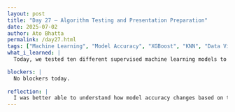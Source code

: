 ```yaml
---
layout: post  
title: "Day 27 – Algorithm Testing and Presentation Preparation"  
date: 2025-07-02  
author: Ato Bhatta  
permalink: /day27.html  
tags: ["Machine Learning", "Model Accuracy", "XGBoost", "KNN", "Data Visualization", "Presentation Prep"]
what_i_learned: |
  Today, we tested ten different supervised machine learning models to classify brain tumor data. The models included Logistic Regression, Decision Tree, Random Forest, SVM, Gradient Boosting, GaussianNB, XGBoost, LDA, AdaBoost, and KNN. After training and testing, we compared their accuracies and visualized the results in a bar graph. XGBoost and Gradient Boosting showed the highest performance, while LDA was among the lowest. This helped us better understand how different models behave on medical data. Afterward, we focused on building our presentation, summarizing contributions, challenges, and solutions with the help of mentors and visual tools.

blockers: |
  No blockers today.
  
reflection: |
  I was better able to understand how model accuracy changes based on the method by comparing the performance of ten machine learning methods.  The visual aid made those distinctions easier to comprehend.  As I prepared the presentation, I also thought about how far we've come, from reading articles and analyzing data to creating models and crafting our introduction.  Seeing every component of our idea come together is exciting.
---
```

